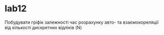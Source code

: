 # lab12
Побудувати гріфік залежності час розрахунку авто- та взаємокореляції від кількості дискретних відліків (N) 
